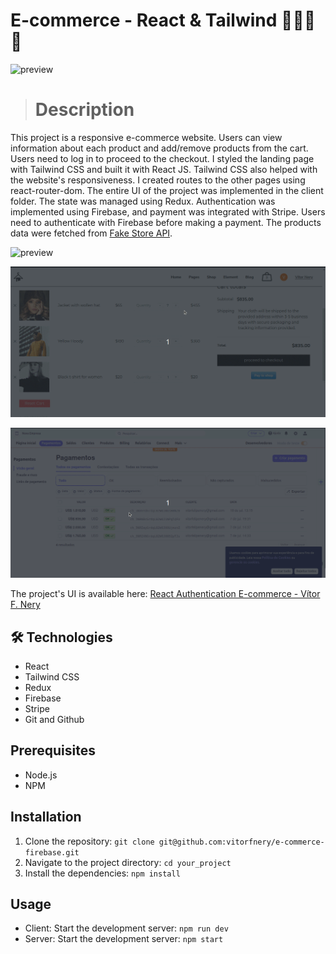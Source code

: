 # E-commerce - React & Tailwind 🛒👜🛒👜

![preview](./.github/preview_intro.gif)

> # Description 

This project is a responsive e-commerce website. Users can view information about each product and add/remove products from the cart. Users need to log in to proceed to the checkout.
I styled the landing page with Tailwind CSS and built it with React JS. Tailwind CSS also helped with the website's responsiveness. I created routes to the other pages using react-router-dom. The entire UI of the project was implemented in the client folder. The state was managed using Redux.
Authentication was implemented using Firebase, and payment was integrated with Stripe. Users need to authenticate with Firebase before making a payment.
The products data were fetched from [Fake Store API](https://fakestoreapiserver.reactbd.com/products).   


![preview](./.github/preview_cart.gif)

![preview](./.github/preview_payment.gif)

![preview](./.github/preview_stripe.gif)

The project's UI is available here: [React Authentication E-commerce - Vítor F. Nery](https://authentication-ecommerce-vitorfnery.netlify.app/)

## 🛠️ Technologies 

- React 
- Tailwind CSS
- Redux
- Firebase
- Stripe
- Git and Github

## Prerequisites

- Node.js
- NPM

## Installation

1. Clone the repository: `git clone git@github.com:vitorfnery/e-commerce-firebase.git`
2. Navigate to the project directory: `cd your_project`
3. Install the dependencies: `npm install`

## Usage

- Client: Start the development server: `npm run dev` 
- Server: Start the development server: `npm start` 